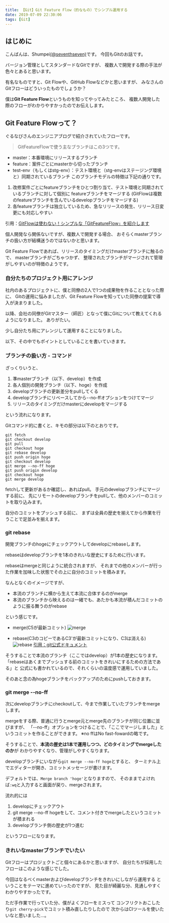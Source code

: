 ```yaml
---
title: 【Git】Git Feature Flow（的なもの）でシンプル運用する
date: 2019-07-09 22:30:06
tags: [Git]
---
```


## はじめに

こんばんは、Shumpei[(@seventhseven)](https://twitter.com/seventhseven)です。
今回もGitのお話です。

バージョン管理としてスタンダードなGitですが、
複数人で開発する際の手法が色々とあると思います。

有名なものですと、Git Flowや、GitHub Flowなどかと思いますが、
みなさんのGitフローはどういったものでしょうか？

僕は**Git Feature Flow**というものを知ってやってみたところ、
複数人開発した際のフローがわかりやすかったのでお伝えします。


## Git Feature Flowって？

ぐるなびさんのエンジニアブログで紹介されていたフローです。


> GitFeatureFlowで使う主なブランチはこの3つです。
  - master：本番環境にリリースするブランチ
  - feature：案件ごとにmasterから切ったブランチ
  - test-env（もしくはstg-env）：テスト環境と（stg-envはステージング環境と）同期されているブランチ
  このブランチモデルの特徴は下記の通りです。
  1. 改修案件ごとにfeatureブランチをひとつ割り当て、テスト環境と同期されているブランチに対して個別に featureブランチをマージする (GitFlowは複数のfeatureブランチを含んでいるdevelopブランチをマージする)
  1. 各featureブランチは独立しているため、急なリリースの発生、リリース日変更にも対応しやすい

  引用：[GitFlowは使わない！シンプルな「GitFeatureFlow」を紹介します](https://developers.gnavi.co.jp/entry/GitFeatureFlow/koyama)

個人開発なら関係ないですが、複数人で開発する場合、
おそらくmasterブランチの扱い方が結構迷うのではないかと思います。

Git Feature Flowであれば、リリースのタイミングだけmasterブランチに触るので、
masterブランチがごちゃつかず、
整理されたブランチがマージされて管理がしやすいのが特徴のようです。


### 自分たちのプロジェクト用にアレンジ
社内のあるプロジェクトに、僕と同僚の2人で1つの成果物を作ることとなった際に、
Gitの運用に悩みましたが、Git Feature Flowを知っていた同僚の提案で導入が決まりました。

以降、会社の同僚がGitマスター（師匠）となって僕にGitについて教えてくれるようになりました。
ありがたい。

少し自分たち用にアレンジして運用することになりました。

以下、その中でもポイントとしていることを書いていきます。

### ブランチの扱い方 - コマンド

ざっくりいうと、

1. 準masterブランチ（以下、develop）を作成
1. 各人個別の開発ブランチ（以下、hoge）を作成
1. developブランチの更新差分をpullしてくる
1. developブランチにリベースしてから--no-ffオプションをつけてマージ
1. リリースのタイミングだけmasterにdevelopをマージする

という流れになります。

Gitコマンド的に書くと、キモの部分は以下のとおりです。

```
git fetch
git checkout develop
git pull
git checkout hoge
git rebase develop
git push origin hoge
git checkout develop
git merge --no-ff hoge
git push origin develop
git checkout hoge
git merge develop

```

fetchして更新があるか確認し、あればpull。
手元のdevelopブランチにマージする前に、
先にリモートのdevelopブランチをpullして、他のメンバーのコミットを取り込みます。

自分のコミットをプッシュする前に、
まずは全員の歴史を揃えてから作業を行うことで足並みを揃えます。

### git rebase

開発ブランチのhogeにチェックアウトしてdevelopにrebaseします。

rebaseはdevelopブランチを1本のきれいな歴史にするために行います。

rebaseはmergeと同じように統合されますが、
それまでの他のメンバーが行った作業を加味した状態でその上に自分のコミットを積みます。


なんとなくのイメージですが、

- 本流のブランチに横から生えて本流に合体するのがmerge
- 本流のブランチから映えるのは一緒でも、あたかも本流が積んだコミットのように振る舞うのがrebase

という感じです。

- merge(C5が最新コミット)
![merge](/img/posts/190709-git-merge.png)

- rebase(C3のコピーであるC3'が最新コミットになり、C3は消える)
![rebase](/img/posts/190709-git-rebase1.png)
[引用：git公式ドキュメント](https://git-scm.com/book/ja/v1/Git-%E3%81%AE%E3%83%96%E3%83%A9%E3%83%B3%E3%83%81%E6%A9%9F%E8%83%BD-%E3%83%AA%E3%83%99%E3%83%BC%E3%82%B9)

そうすることで本流のブランチ（ここではdevelop）が1本の歴史になります。
「rebaseはあくまでプッシュする前のコミットをきれいにするための方法である」と
公式にも書かれているので、それくらいの温度感で運用していました。

そのあと念の為hogeブランチをバックアップのためにpushしておきます。


### git merge --no-ff 
次にdevelopブランチにcheckoutして、今まで作業していたブランチをmergeします。

mergeをする際、普通に行うとmerge元とmerge先のブランチが同じ位置に並びますが、
「--no-ff」オプションをつけることで、「ここでマージしました」というコミットを作ることができます。
※no ffはNo fast-fowardの略です。

そうすることで、**本流の歴史は1本で運用しつつ、どのタイミングでmergeしたのか**が
わかりやすくなり、管理がしやすくなります。

developブランチにいながら`git merge --no-ff hoge`とすると、
ターミナル上でエディターが開き、コミットメッセージが書けます。

デフォルトでは、`Merge branch 'hoge'`となりますので、
そのままでよければ`:wq`と入力すると画面が戻り、mergeされます。

流れ的には

1. developにチェックアウト
1. git merge --no-ff hogeをして、コメント付きでmergeしたというコミットが積まれる
1. developブランチ側の歴史が1つ進む

というフローになります。


### きれいなmasterブランチでいたい
Gitフローはプロジェクトごと個々にあるかと思いますが、
自分たちが採用したフローはこのような感じでした。

今回はなるべくmasterおよびdevelopブランチをきれいにしながら運用する
ということをテーマに進めていったのですが、
見た目が綺麗な分、見通しやすくわかりやすかったです。

ただ手作業で行っていた分、僕がよくフローをミスって
コンフリクトおこしたり`git cherry-pick`でコミット積み直したりしたので
次からはCIツールを使いたいなと思いました…。